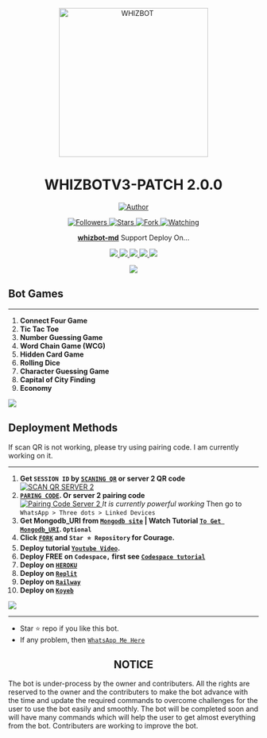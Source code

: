<p align="center">
  <a href="https://youtu.be/-rvKNgGwNaA?si=KuLRTF1IsiiSPsGZ">
    <img alt="WHIZBOT" height="300" src="https://telegra.ph/file/ca48f754c88ec141d4d42.jpg">
  </a>
  <h1 align="center">WHIZBOTV3-PATCH 2.0.0</h1>
</p>

<p align="center">
  <a href="https://github.com/WHIZBOT1">
    <img title="Author" src="https://img.shields.io/badge/WHIZ-BOT-black?style=for-the-badge&logo=telegram">
  </a>
</p>

<p align="center">
  <a href="https://github.com/WHIZBOT1?tab=followers">
    <img title="Followers" src="https://img.shields.io/github/followers/WHIZBOT1?label=Followers&style=social">
  </a>
  <a href="https://github.com/WHIZBOT/WHIZBOTMD/stargazers/">
    <img title="Stars" src="https://img.shields.io/github/stars/WHIZBOT1/WHIZBOTMD?&style=social">
  </a>
  <a href="https://github.com/WHIZBOT1/WHIZBOTMD/network/members">
    <img title="Fork" src="https://img.shields.io/github/forks/WHIZBOT1/WHIZBOTMD?style=social">
  </a>
  <a href="https://github.com/WHIZBOT1/WHIZBOTMD/watchers">
    <img title="Watching" src="https://img.shields.io/github/watchers/WHIZBOT1/WHIZBOTMD?label=Watching&style=social">
  </a>
</p>

<p align="center">
  <a href="https://github.com/Kingjux/Venocyber-md"><b>whizbot-md</b></a> Support Deploy On...
</p>

<p align="center">
  <a href="https://github.com/kingjux/venocyber-Md/blob/main/temp/deploy-on-vps.md">
    <img src="https://img.shields.io/badge/self hosting-3d1513?style=for-the-badge&logo=serverless&logoColor=FD5750">
  </a>
  <a href="https://railway.app/template/GZOvIe?referralCode=wVDLrh">
    <img src="https://img.shields.io/badge/railway-3e164f?style=for-the-badge&logo=railway&logoColor=0B0D0E">
  </a>
  <a href=" https://heroku.com/deploy?template=https://github.com/WHIZBOT1/WHIZBOTMD">
    <img src="https://img.shields.io/badge/heroku-9d7acc?style=for-the-badge&logo=heroku&logoColor=430098">
  </a>
  <a href="https://venocyber-web01.vercel.app/replit.html">
    <img src="https://img.shields.io/badge/replit-253c99?style=for-the-badge&logo=replit&logoColor=F26207">
  </a>
  <a href="https://app.koyeb.com/apps/deploy?type=git&repository=github.com/Kingjux/Venocyber-md-md&branch=main&env[SESSION_ID]&env[OWNER_NUMBER]=255698101622&env[MONGODB_URI]&&env[OWNER_NAME]=venocyber ᴛᴇᴄʜ&env[KOYEB_API]&env[PREFIX]=.&env[WAPRESENCE]&env[AUTO_READ_STATUS]=true&env[DISABLE_PM]=false&env[PACK_AUTHER]=whatsapp+bot&env[PACK_NAME]=Venocyber ᴛᴇᴄʜ&env[STYLE]=0&env[MODE]=private&env[READ_MESSAGE]=false&env[THEME]=VENOCYBER&env[WARN_COUNT]=3&env[BLOCK_JID]=null&env[TIME_ZONE]=Africa/Dodoma&name=Venocyber-tech&env[KOYEB_NAME]=Venocyber-md&env[SUDO]=null&env[THUMB_IMAGE]=https://telegra.ph/file/ecb1a11c450276bf7d396.jpg">
    <img src="https://img.shields.io/badge/koyeb-033604?style=for-the-badge&logo=koyeb&logoColor=white">
  </a>
</p>

<p align="center">
  <a href="https://youtu.be/3NdJb6_1cJM">
    <img src="https://img.shields.io/badge/CodeSpace-green?colorA=%23ff000&colorB=%23017e40&style=for-the-badge&logo=git&logoColor=white">
  </a>
</p>

## Bot Games

---
1. **Connect Four Game**
2. **Tic Tac Toe**
3. **Number Guessing Game**
4. **Word Chain Game (WCG)**
5. **Hidden Card Game**
6. **Rolling Dice**
7. **Character Guessing Game**
8. **Capital of City Finding**
9. **Economy**

<a><img src='https://i.imgur.com/LyHic3i.gif'/></a>

## Deployment Methods
If scan QR is not working, please try using pairing code. I am currently working on it.

---
1. **Get `SESSION ID` by [`SCANING QR`](https://venocyber-qr-ce49794175c5.herokuapp.com/) or server 2 QR code**
    <br>
    <a href="https://venocyber-md-qr.onrender.com">
      <img title="SCAN QR SERVER 2" src="https://img.shields.io/badge/GET SESSION-h?color=darkblue&style=for-the-badge&logo=msi">
    </a>
2. **[`PARING CODE`](https://venocybersessiong-1431c6f72219.herokuapp.com/pair). Or server 2 pairing code**
    <br>
    <a href="https://venocyber-md-session-oz6r.onrender.com/pair">
      <img title="Pairing Code Server 2" src="https://img.shields.io/badge/Pairing Code Server 2-h?color=green&style=for-the-badge&logo=msi">
    </a>
    *It is currently powerful working*
    Then go to `WhatsApp > Three dots > Linked Devices`
3. **Get Mongodb_URI from [`Mongodb site`](https://www.mongodb.com/) | Watch Tutorial [`To Get Mongodb_URI`](https://youtu.be/6rnftFl0fAI). `Optional`**
4. **Click [`FORK`](https://github.com/WHIZBOT1/WHIZBOTV3/fork) and `Star ⭐ Repository` for Courage.**
5. **Deploy tutorial [`Youtube Video`](https://youtu.be/6rnftFl0fAI).**
6. **Deploy FREE on `Codespace,` first see [`Codespace tutorial`](https://youtu.be/3NdJb6_1cJM)**
7. **Deploy on [`HEROKU`](https://dashboard.heroku.com/new?template=https%3A%2F%2Fgithub.com%2FWHIZBOT1%2FWHIZBOTMD)**
8. **Deploy on [`Replit`](https://replit.com/github/WHIZBOT1/WHIZBOTMD)**
9. **Deploy on [`Railway`](https://railway.app/template/GZOvIe?referralCode=wVDLrh)**
10. **Deploy on [`Koyeb`](https://app.koyeb.com/apps/deploy?type=git&repository=github.com/Kingjux/Venocyber-md-Md&branch=main&env[SESSION_ID]&env[OWNER_NUMBER]=255698101622env[MONGODB_URI]&&env[OWNER_NAME]=Venocyber&env[KOYEB_API]&env[PREFIX]=.&env[WAPRESENCE]&env[AUTO_READ_STATUS]=false&env[DISABLE_PM]=false&env[PACK_AUTHER]=whatsapp+bot&env[PACK_NAME]=Venocyber+MD&env[STYLE]=0&env[MODE]=private&env[READ_MESSAGE]=false&env[THEME]=VENOCYBER&env[WARN_COUNT]=3&env[BLOCK_JID]=null&env[TIME_ZONE]=Africa/Dodoma&name=Venocyber-md&env[KOYEB_NAME]=suhail-md&env[SUDO]=null&env[THUMB_IMAGE]=https://telegra.ph/file/ecb1a11c450276bf7d396.jpg)**

<a><img src='https://i.imgur.com/LyHic3i.gif'/></a>

---

- Star ⭐ repo if you like this bot.
- If any problem, then [`WhatsApp Me Here`](https://wa.me/message/18763351213)

<h2 align="center">NOTICE</h2>

The bot is under-process by the owner and contributers. All the rights are reserved to the owner and the contributers to make the bot advance with the time and update the required commands to overcome challenges for the user to use the bot easily and smoothly. The bot will be completed soon and will have many commands which will help the user to get almost everything from the bot. Contributers are working to improve the bot.
